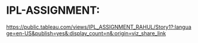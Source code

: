 # IPL-ASSIGNMENT:


https://public.tableau.com/views/IPL_ASSIGNMENT_RAHUL/Story1?:language=en-US&publish=yes&:display_count=n&:origin=viz_share_link
